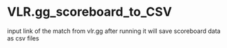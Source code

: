 # VLR.gg_scoreboard_to_CSV
input link of the match from vlr.gg
after running it will save scoreboard data as csv files

